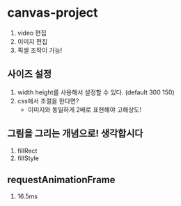 # canvas-project
1. video 편집
2. 이미지 편집
3. 픽셀 조작이 가능!

## 사이즈 설정
1. width height를 사용해서 설정할 수 있다. (default 300 150)
2. css에서 조절을 한다면? 
    - 이미지와 동일하게 2배로 표현해야 고해상도!

## 그림을 그리는 개념으로! 생각합시다
1. fillRect
2. fillStyle

## requestAnimationFrame
1. 16.5ms